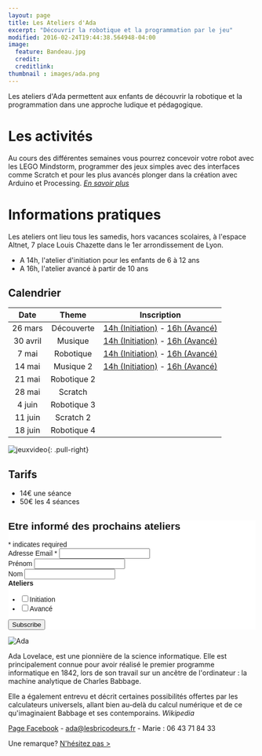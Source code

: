```yaml
---
layout: page
title: Les Ateliers d'Ada
excerpt: "Découvrir la robotique et la programmation par le jeu"
modified: 2016-02-24T19:44:38.564948-04:00
image:
  feature: Bandeau.jpg
  credit:
  creditlink:
thumbnail : images/ada.png
---
```



Les ateliers d'Ada permettent aux enfants de découvrir la robotique et la programmation dans une approche ludique et pédagogique.

# Les activités

Au cours des différentes semaines vous pourrez concevoir votre robot avec les LEGO Mindstorm, programmer des jeux simples avec des interfaces comme Scratch et pour les plus avancés plonger dans la création avec Arduino et Processing. _[En savoir plus]({{site.url}}/AteliersdAda/outils/)_

# Informations pratiques
Les ateliers ont lieu tous les samedis, hors vacances scolaires, à l'espace Altnet, 7 place Louis Chazette dans le 1er arrondissement de Lyon.

* A 14h, l'atelier d'initiation pour les enfants de 6 à 12 ans
* A 16h, l'atelier avancé à partir de 10 ans

## Calendrier


 Date | Theme | Inscription 
:-----:|:-----:|:-----:
 26 mars | Découverte | [14h (Initiation)](https://yurplan.com/event/Atelier-d-Ada-Initiation/8426) - [16h (Avancé)](https://yurplan.com/event/Atelier-d-Ada-Avance/8427)
 30 avril | Musique | [14h (Initiation)](https://yurplan.com/event/Atelier-d-Ada-Initiation/8497) - [16h (Avancé)](https://yurplan.com/event/Ateliers-d-Ada-Avance/8499)   
 7 mai | Robotique | [14h (Initiation)](https://yurplan.com/event/Ateliers-d-Ada-Initiation/8500) - [16h (Avancé)](https://yurplan.com/event/Ateliers-d-Ada-avance/8501)         
 14 mai | Musique 2 | [14h (Initiation)](https://yurplan.com/event/Atelier-d-Ada-Initiation-Musique-2/9221) - [16h (Avancé)](https://yurplan.com/event/Atelier-d-Ada-Avance-Musique-2/9223) 
 21 mai | Robotique 2      
 28 mai | Scratch        
 4 juin | Robotique 3     
 11 juin | Scratch 2       
 18 juin | Robotique 4      

![jeuxvideo]({{site.url}}/images/AdaJeux.jpg){: .pull-right}

## Tarifs


* 14€ une séance 
* 50€ les 4 séances


<!-- Begin MailChimp Signup Form -->
<link href="//cdn-images.mailchimp.com/embedcode/classic-10_7.css" rel="stylesheet" type="text/css">
<style type="text/css">
  #mc_embed_signup{background:#fff; clear:left; font:14px Helvetica,Arial,sans-serif; }
  /* Add your own MailChimp form style overrides in your site stylesheet or in this style block.
     We recommend moving this block and the preceding CSS link to the HEAD of your HTML file. */
</style>
<div id="mc_embed_signup">
<form action="//lesbricodeurs.us12.list-manage.com/subscribe/post?u=bbbb42e1640719973809dfb8c&amp;id=466cb87d37" method="post" id="mc-embedded-subscribe-form" name="mc-embedded-subscribe-form" class="validate" target="_blank" novalidate>
    <div id="mc_embed_signup_scroll">
  <h2>Etre informé des prochains ateliers</h2>
<div class="indicates-required"><span class="asterisk">*</span> indicates required</div>
<div class="mc-field-group">
  <label for="mce-EMAIL">Adresse Email  <span class="asterisk">*</span>
</label>
  <input type="email" value="" name="EMAIL" class="required email" id="mce-EMAIL">
</div>
<div class="mc-field-group">
  <label for="mce-FNAME">Prénom </label>
  <input type="text" value="" name="FNAME" class="" id="mce-FNAME">
</div>
<div class="mc-field-group">
  <label for="mce-LNAME">Nom </label>
  <input type="text" value="" name="LNAME" class="" id="mce-LNAME">
</div>
<div class="mc-field-group input-group">
    <strong>Ateliers </strong>
    <ul><li><input type="checkbox" value="2" name="group[6177][2]" id="mce-group[6177]-6177-0"><label for="mce-group[6177]-6177-0">Initiation</label></li>
<li><input type="checkbox" value="4" name="group[6177][4]" id="mce-group[6177]-6177-1"><label for="mce-group[6177]-6177-1">Avancé</label></li>
</ul>
</div>
  <div id="mce-responses" class="clear">
    <div class="response" id="mce-error-response" style="display:none"></div>
    <div class="response" id="mce-success-response" style="display:none"></div>
  </div>    <!-- real people should not fill this in and expect good things - do not remove this or risk form bot signups-->
    <div style="position: absolute; left: -5000px;" aria-hidden="true"><input type="text" name="b_bbbb42e1640719973809dfb8c_466cb87d37" tabindex="-1" value=""></div>
    <div class="clear"><input type="submit" value="Subscribe" name="subscribe" id="mc-embedded-subscribe" class="button"></div>
    </div>
</form>
</div>
<script type='text/javascript' src='//s3.amazonaws.com/downloads.mailchimp.com/js/mc-validate.js'></script><script type='text/javascript'>(function($) {window.fnames = new Array(); window.ftypes = new Array();fnames[0]='EMAIL';ftypes[0]='email';fnames[1]='FNAME';ftypes[1]='text';fnames[2]='LNAME';ftypes[2]='text'; /*
 * Translated default messages for the $ validation plugin.
 * Locale: FR
 */
$.extend($.validator.messages, {
        required: "Ce champ est requis.",
        remote: "Veuillez remplir ce champ pour continuer.",
        email: "Veuillez entrer une adresse email valide.",
        url: "Veuillez entrer une URL valide.",
        date: "Veuillez entrer une date valide.",
        dateISO: "Veuillez entrer une date valide (ISO).",
        number: "Veuillez entrer un nombre valide.",
        digits: "Veuillez entrer (seulement) une valeur numérique.",
        creditcard: "Veuillez entrer un numéro de carte de crédit valide.",
        equalTo: "Veuillez entrer une nouvelle fois la même valeur.",
        accept: "Veuillez entrer une valeur avec une extension valide.",
        maxlength: $.validator.format("Veuillez ne pas entrer plus de {0} caractères."),
        minlength: $.validator.format("Veuillez entrer au moins {0} caractères."),
        rangelength: $.validator.format("Veuillez entrer entre {0} et {1} caractères."),
        range: $.validator.format("Veuillez entrer une valeur entre {0} et {1}."),
        max: $.validator.format("Veuillez entrer une valeur inférieure ou égale à {0}."),
        min: $.validator.format("Veuillez entrer une valeur supérieure ou égale à {0}.")
});}(jQuery));var $mcj = jQuery.noConflict(true);</script>
<!--End mc_embed_signup-->



![Ada]({{site.url}}/images/ada.png)

Ada Lovelace, est une pionnière de la science informatique. Elle est principalement connue pour avoir réalisé le premier programme informatique en 1842, lors de son travail sur un ancêtre de l'ordinateur : la machine analytique de Charles Babbage.

Elle a également entrevu et décrit certaines possibilités offertes par les calculateurs universels, allant bien au-delà du calcul numérique et de ce qu'imaginaient Babbage et ses contemporains. _Wikipedia_



[Page Facebook](https://www.facebook.com/Les-Ateliers-dAda-1010068332420661/) - [ada@lesbricodeurs.fr](mailto:ada@lesbricodeurs.fr) - Marie : 06 43 71 84 33

Une remarque? [N'hésitez pas >]({{site.url}}/AteliersdAda/idees/)